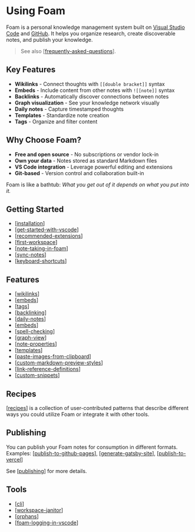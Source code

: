 # Using Foam

Foam is a personal knowledge management system built on [Visual Studio Code](https://code.visualstudio.com/) and [GitHub](https://github.com/). It helps you organize research, create discoverable notes, and publish your knowledge.

> See also [[frequently-asked-questions]].

## Key Features

- **Wikilinks** - Connect thoughts with `[[double bracket]]` syntax
- **Embeds** - Include content from other notes with `![[note]]` syntax
- **Backlinks** - Automatically discover connections between notes
- **Graph visualization** - See your knowledge network visually
- **Daily notes** - Capture timestamped thoughts
- **Templates** - Standardize note creation
- **Tags** - Organize and filter content

## Why Choose Foam?

- **Free and open source** - No subscriptions or vendor lock-in
- **Own your data** - Notes stored as standard Markdown files
- **VS Code integration** - Leverage powerful editing and extensions
- **Git-based** - Version control and collaboration built-in

Foam is like a bathtub: _What you get out of it depends on what you put into it._

## Getting Started

- [[installation]]
- [[get-started-with-vscode]]
- [[recommended-extensions]]
- [[first-workspace]]
- [[note-taking-in-foam]]
- [[sync-notes]]
- [[keyboard-shortcuts]]

## Features

- [[wikilinks]]
- [[embeds]]
- [[tags]]
- [[backlinking]]
- [[daily-notes]]
- [[embeds]]
- [[spell-checking]]
- [[graph-view]]
- [[note-properties]]
- [[templates]]
- [[paste-images-from-clipboard]]
- [[custom-markdown-preview-styles]]
- [[link-reference-definitions]]
- [[custom-snippets]]

## Recipes

[[recipes]] is a collection of user-contributed patterns that describe different ways you could utilize Foam or integrate it with other tools.

## Publishing

You can publish your Foam notes for consumption in different formats.
Examples: [[publish-to-github-pages]], [[generate-gatsby-site]], [[publish-to-vercel]]

See [[publishing]] for more details.

## Tools

- [[cli]]
- [[workspace-janitor]]
- [[orphans]]
- [[foam-logging-in-vscode]]

[//begin]: # "Autogenerated link references for markdown compatibility"
[frequently-asked-questions]: frequently-asked-questions.md "Frequently Asked Questions"
[installation]: getting-started/installation.md "Installation"
[get-started-with-vscode]: getting-started/get-started-with-vscode.md "Using Foam with VS Code Features"
[recommended-extensions]: getting-started/recommended-extensions.md "Recommended Extensions"
[first-workspace]: getting-started/first-workspace.md "Creating Your First Workspace"
[note-taking-in-foam]: getting-started/note-taking-in-foam.md "Note-Taking in Foam"
[sync-notes]: getting-started/sync-notes.md "Sync notes with source control"
[keyboard-shortcuts]: getting-started/keyboard-shortcuts.md "Keyboard Shortcuts"
[wikilinks]: features/wikilinks.md "Wikilinks"
[embeds]: features/embeds.md "Note Embeds"
[tags]: features/tags.md "Tags"
[backlinking]: features/backlinking.md "Backlinks"
[daily-notes]: features/daily-notes.md "Daily Notes"
[spell-checking]: features/spell-checking.md "Spell Checking"
[graph-view]: features/graph-view.md "Graph Visualization"
[note-properties]: features/note-properties.md "Note Properties"
[templates]: features/templates.md "Note Templates"
[paste-images-from-clipboard]: features/paste-images-from-clipboard.md "Paste Images from Clipboard"
[custom-markdown-preview-styles]: features/custom-markdown-preview-styles.md "Custom Markdown Preview Styles"
[link-reference-definitions]: features/link-reference-definitions.md "Link Reference Definitions"
[custom-snippets]: features/custom-snippets.md "Adding Custom Snippets"
[recipes]: recipes/recipes.md "Recipes"
[publish-to-github-pages]: publishing/publish-to-github-pages.md "GitHub Pages"
[generate-gatsby-site]: publishing/generate-gatsby-site.md "Generate a site using Gatsby"
[publish-to-vercel]: publishing/publish-to-vercel.md "Publish to Vercel"
[publishing]: publishing/publishing.md "Publishing pages"
[cli]: tools/cli.md "Command Line Interface"
[workspace-janitor]: tools/workspace-janitor.md "Janitor"
[orphans]: tools/orphans.md "Orphaned Notes"
[foam-logging-in-vscode]: tools/foam-logging-in-vscode.md "Foam logging in VsCode"
[//end]: # "Autogenerated link references"
